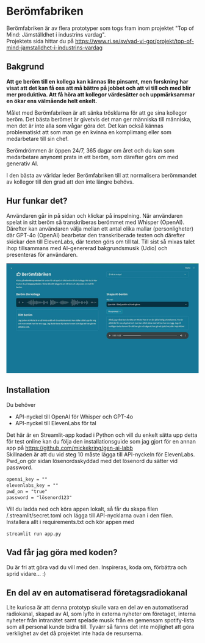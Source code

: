 # Berömfabriken
Berömfabriken är av flera prototyper som togs fram inom projektet "Top of Mind: Jämställdhet i industrins vardag".  
Projektets sida hittar du på https://www.ri.se/sv/vad-vi-gor/projekt/top-of-mind-jamstalldhet-i-industrins-vardag

## Bakgrund
__Att ge beröm till en kollega kan kännas lite pinsamt, men forskning har visat att det kan få oss att må bättre på jobbet och 
att vi till och med blir mer produktiva. Att få höra att kollegor värdesätter och uppmärksammar en ökar ens välmående helt enkelt.__

Målet med Berömfabriken är att sänka trösklarna för att ge sina kollegor beröm. Det bästa berömet är givetvis det man ger 
människa till människa, men det är inte alla som vågar göra det. Det kan också kännas problematiskt att som man ge en kvinna 
en komplimang eller som medarbetare till sin chef.

Berömdrömmen är öppen 24/7, 365 dagar om året och du kan som medarbetare anynomt prata in ett beröm, som därefter görs om med 
generativ AI. 

I den bästa av världar leder Berömfabriken till att normalisera berömmandet av kollegor till den grad att den inte längre behövs.

## Hur funkar det?
Användaren går in på sidan och klickar på inspelning. När användaren spelat in sitt beröm så transkriberas berömmet med Whisper (OpenAI). 
Därefter kan användaren välja mellan ett antal olika mallar (personligheter) där GPT-4o (OpenAI) bearbetar den transkriberade texten 
och därefter skickar den till ElevenLabs, där texten görs om till tal. Till sist så mixas talet ihop tillsammans med AI-genererad 
bakgrundsmusik (Udio) och presenteras för användaren.

![Bild som visar labbytan](images/preview.jpg)

## Installation

Du behöver
- API-nyckel till OpenAI för Whisper och GPT-4o
- API-nyckel till ElevenLabs för tal

Det här är en Streamlit-app kodad i Python och vill du enkelt sätta upp detta för test online kan du följa den installationsguide som jag gjort 
för en annan app på https://github.com/mickekring/gen-ai-labb  
Skillnaden är att du vid steg 10 måste lägga till API-nyckeln för ElevenLabs. Pwd_on gör sidan lösenordsskyddad med det lösenord du sätter 
vid password.
```
openai_key = ""
elevenlabs_key = ""
pwd_on = "true"
password = "lösenord123"
```

Vill du ladda ned och köra appen lokalt, så får du skapa filen /.streamlit/secret.toml och lägga till API-nycklarna ovan i den filen.  
Installera allt i requirements.txt och kör appen med
```
streamlit run app.py
```

## Vad får jag göra med koden?
Du är fri att göra vad du vill med den. Inspireras, koda om, förbättra och sprid vidare... :) 

## En del av en automatiserad företagsradiokanal
Lite kuriosa är att denna prototyp skulle vara en del av en automatiserad radiokanal, skapad av AI, som lyfte in externa nyheter om företaget, interna nyheter från intranätet 
samt spelade musik från en gemensam spotify-lista som all personal kunde bidra till. Tyvärr så fanns det inte möjlighet att göra verklighet av det då projektet inte 
hada de resurserna.

